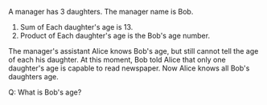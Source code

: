 A manager has 3 daughters. The manager name is Bob.
1. Sum of Each daughter's age is 13.
2. Product of Each daughter's age is the Bob's age number.

The manager's assistant Alice knows Bob's age, but still cannot tell the age of each his daughter. At this moment, Bob told Alice that only one daughter's age is capable to read newspaper. Now Alice knows all Bob's daughters age.

Q: What is Bob's age?
